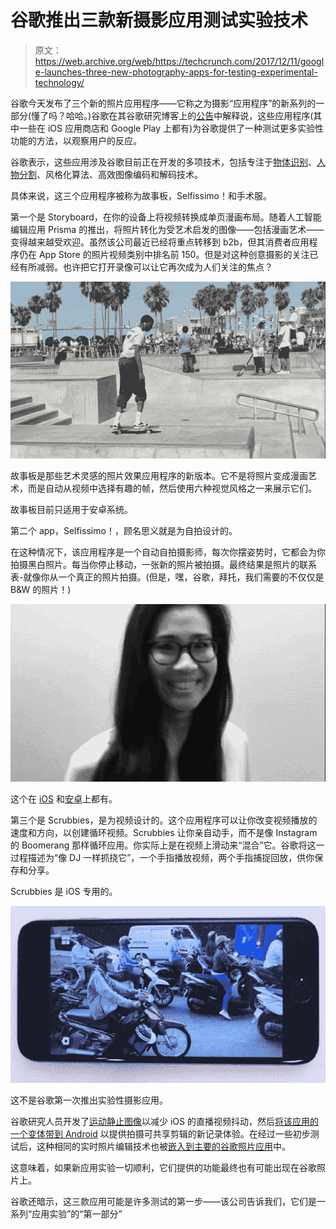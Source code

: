 # 谷歌推出三款新摄影应用测试实验技术 

> 原文：<https://web.archive.org/web/https://techcrunch.com/2017/12/11/google-launches-three-new-photography-apps-for-testing-experimental-technology/>

谷歌今天发布了三个新的照片应用程序——它称之为摄影“应用程序”的新系列的一部分(懂了吗？哈哈。)谷歌在其谷歌研究博客上的[公告](https://web.archive.org/web/20221205121049/https://research.googleblog.com/2017/12/introducing-appsperiments-exploring.html)中解释说，这些应用程序(其中一些在 iOS 应用商店和 Google Play 上都有)为谷歌提供了一种测试更多实验性功能的方法，以观察用户的反应。

谷歌表示，这些应用涉及谷歌目前正在开发的多项技术，包括专注于[物体识别](https://web.archive.org/web/20221205121049/https://research.googleblog.com/2017/06/supercharge-your-computer-vision-models.html)、[人物分割](https://web.archive.org/web/20221205121049/https://research.googleblog.com/2017/10/portrait-mode-on-pixel-2-and-pixel-2-xl.html)、风格化算法、高效图像编码和解码技术。

具体来说，这三个应用程序被称为故事板，Selfissimo！和手术服。

第一个是 Storyboard，在你的设备上将视频转换成单页漫画布局。随着人工智能编辑应用 Prisma 的推出，将照片转化为受艺术启发的图像——包括漫画艺术——变得越来越受欢迎。虽然该公司最近已经将重点转移到 b2b，但其消费者应用程序仍在 App Store 的照片视频类别中排名前 150。但是对这种创意摄影的关注已经有所减弱。也许把它打开录像可以让它再次成为人们关注的焦点？

![](img/20540dc03873ae15673a9d2fbaf0d120.png)

故事板是那些艺术灵感的照片效果应用程序的新版本。它不是将照片变成漫画艺术，而是自动从视频中选择有趣的帧，然后使用六种视觉风格之一来展示它们。

故事板目前只适用于安卓系统。

第二个 app，Selfissimo！，顾名思义就是为自拍设计的。

在这种情况下，该应用程序是一个自动自拍摄影师，每次你摆姿势时，它都会为你拍摄黑白照片。每当你停止移动，一张新的照片被拍摄。最终结果是照片的联系表-就像你从一个真正的照片拍摄。(但是，嘿，谷歌，拜托，我们需要的不仅仅是 B&W 的照片！)

![](img/0a639728a21ea2f2339ece1d0a9a2dde.png)

这个在 [iOS](https://web.archive.org/web/20221205121049/https://itunes.apple.com/us/app/selfissimo/id1300685851?ls=1&mt=8) 和[安卓](https://web.archive.org/web/20221205121049/https://play.google.com/store/apps/details?id=com.google.android.apps.photolab.selfissimo)上都有。

第三个是 Scrubbies，是为视频设计的。这个应用程序可以让你改变视频播放的速度和方向，以创建循环视频。Scrubbies 让你亲自动手，而不是像 Instagram 的 Boomerang 那样循环应用。你实际上是在视频上滑动来“混合”它。谷歌将这一过程描述为“像 DJ 一样抓挠它”，一个手指播放视频，两个手指捕捉回放，供你保存和分享。

Scrubbies 是 iOS 专用的。

![](img/296406915194c8d58171948dc6652189.png)

这不是谷歌第一次推出实验性摄影应用。

谷歌研究人员开发了[运动静止图像](https://web.archive.org/web/20221205121049/https://beta.techcrunch.com/2016/06/07/googles-new-app-makes-your-ios-live-photos-less-shaky-and-more-awesome/)以减少 iOS 的直播视频抖动，然后[将该应用的一个变体带到 Android](https://web.archive.org/web/20221205121049/https://beta.techcrunch.com/2016/06/07/googles-new-app-makes-your-ios-live-photos-less-shaky-and-more-awesome/) 以提供拍摄可共享剪辑的新记录体验。在经过一些初步测试后，这种相同的实时照片编辑技术也被[嵌入到主要的谷歌照片应用](https://web.archive.org/web/20221205121049/https://9to5mac.com/2016/09/08/google-photos-2-motion-stills/)中。

这意味着，如果新应用实验一切顺利，它们提供的功能最终也有可能出现在谷歌照片上。

谷歌还暗示，这三款应用可能是许多测试的第一步——该公司告诉我们，它们是一系列“应用实验”的“第一部分”
